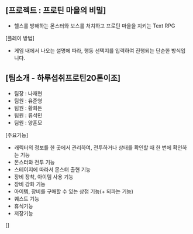 [프로젝트 : 프로틴 마을의 비밀]
-
- 헬스를 방해하는 몬스터와 보스를 처치하고 프로틴 마을을 지키는 Text RPG

[플레이 방법]
- 게임 내에서 나오는 설명에 따라, 행동 선택지를 입력하여 진행되는 단순한 방식입니다.

[팀소개 - 하루섭취프로틴20톤이조]
-
- 팀장 : 나재현
- 팀원 : 유준영
- 팀원 : 황희돈
- 팀원 : 류석민
- 팀원 : 양훈모

[주요기능]
- 캐릭터의 정보를 한 곳에서 관리하여, 전투하거나 상태를 확인할 때 한 번에 확인하는 기능
- 몬스터와 전투 기능
- 스테이지에 따라서 몬스터 출현 기능
- 장비 장착, 아이템 사용 기능
- 장비 강화 기능
- 아이템, 장비를 구매할 수 있는 상점 기능(+ 되파는 기능)
- 퀘스트 기능
- 휴식기능
- 저장기능

[]
